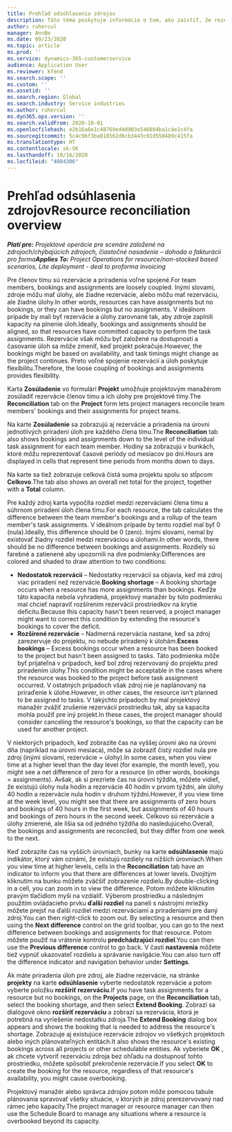 ```yaml
---
title: Prehľad odsúhlasenia zdrojov
description: Táto téma poskytuje informácie o tom, ako zaistiť, že rezervácie zdrojov a priradenia k projektom sú v súlade.
author: ruhercul
manager: AnnBe
ms.date: 09/23/2020
ms.topic: article
ms.prod: ''
ms.service: dynamics-365-customerservice
audience: Application User
ms.reviewer: kfend
ms.search.scope: ''
ms.custom: ''
ms.assetid: ''
ms.search.region: Global
ms.search.industry: Service industries
ms.author: ruhercul
ms.dyn365.ops.version: ''
ms.search.validFrom: 2020-10-01
ms.openlocfilehash: e2b16a6e1c48769ed4d903e546804ba1c4e1c4fa
ms.sourcegitcommit: 5c4c9bf3ba018562d6cb3443c01d550489c415fa
ms.translationtype: HT
ms.contentlocale: sk-SK
ms.lasthandoff: 10/16/2020
ms.locfileid: "4084306"
---
```

# <a name="resource-reconciliation-overview"></a><span data-ttu-id="1c886-103">Prehľad odsúhlasenia zdrojov</span><span class="sxs-lookup"><span data-stu-id="1c886-103">Resource reconciliation overview</span></span>

<span data-ttu-id="1c886-104">_**Platí pre:** Projektové operácie pre scenáre založené na zdrojoch/chýbajúcich zdrojoch, čiastočné nasadenie – dohoda o fakturácii pro forma_</span><span class="sxs-lookup"><span data-stu-id="1c886-104">_**Applies To:** Project Operations for resource/non-stocked based scenarios, Lite deployment - deal to proforma invoicing_</span></span>

<span data-ttu-id="1c886-105">Pre členov tímu sú rezervácie a priradenia voľne spojené.</span><span class="sxs-lookup"><span data-stu-id="1c886-105">For team members, bookings and assignments are loosely coupled.</span></span> <span data-ttu-id="1c886-106">Inými slovami, zdroje môžu mať úlohy, ale žiadne rezervácie, alebo môžu mať rezerváciu, ale žiadne úlohy.</span><span class="sxs-lookup"><span data-stu-id="1c886-106">In other words, resources can have assignments but no bookings, or they can have bookings but no assignments.</span></span> <span data-ttu-id="1c886-107">V ideálnom prípade by mali byť rezervácie a úlohy zarovnané tak, aby zdroje zaplnili kapacity na plnenie úloh.</span><span class="sxs-lookup"><span data-stu-id="1c886-107">Ideally, bookings and assignments should be aligned, so that resources have committed capacity to perform the task assignments.</span></span> <span data-ttu-id="1c886-108">Rezervácie však môžu byť založené na dostupnosti a časovanie úloh sa môže zmeniť, keď projekt pokračuje.</span><span class="sxs-lookup"><span data-stu-id="1c886-108">However, the bookings might be based on availability, and task timings might change as the project continues.</span></span> <span data-ttu-id="1c886-109">Preto voľné spojenie rezervácií a úloh poskytuje flexibilitu.</span><span class="sxs-lookup"><span data-stu-id="1c886-109">Therefore, the loose coupling of bookings and assignments provides flexibility.</span></span>

<span data-ttu-id="1c886-110">Karta **Zosúladenie** vo formulári **Projekt** umožňuje projektovým manažérom zosúladiť rezervácie členov tímu a ich úlohy pre projektové tímy.</span><span class="sxs-lookup"><span data-stu-id="1c886-110">The **Reconciliation** tab on the **Project** form lets project managers reconcile team members' bookings and their assignments for project teams.</span></span>

<span data-ttu-id="1c886-111">Na karte **Zosúladenie** sa zobrazujú aj rezervácie a priradenia na úrovni jednotlivých priradení úloh pre každého člena tímu.</span><span class="sxs-lookup"><span data-stu-id="1c886-111">The **Reconciliation** tab also shows bookings and assignments down to the level of the individual task assignment for each team member.</span></span> <span data-ttu-id="1c886-112">Hodiny sa zobrazujú v bunkách, ktoré môžu reprezentovať časové periódy od mesiacov po dni.</span><span class="sxs-lookup"><span data-stu-id="1c886-112">Hours are displayed in cells that represent time periods from months down to days.</span></span>

<span data-ttu-id="1c886-113">Na karte sa tiež zobrazuje celková čistá suma projektu spolu so stĺpcom **Celkovo**.</span><span class="sxs-lookup"><span data-stu-id="1c886-113">The tab also shows an overall net total for the project, together with a **Total** column.</span></span>

<span data-ttu-id="1c886-114">Pre každý zdroj karta vypočíta rozdiel medzi rezerváciami člena tímu a súhrnom priradení úloh člena tímu.</span><span class="sxs-lookup"><span data-stu-id="1c886-114">For each resource, the tab calculates the difference between the team member's bookings and a rollup of the team member's task assignments.</span></span> <span data-ttu-id="1c886-115">V ideálnom prípade by tento rozdiel mal byť 0 (nula).</span><span class="sxs-lookup"><span data-stu-id="1c886-115">Ideally, this difference should be 0 (zero).</span></span> <span data-ttu-id="1c886-116">Inými slovami, nemal by existovať žiadny rozdiel medzi rezerváciou a úlohami.</span><span class="sxs-lookup"><span data-stu-id="1c886-116">In other words, there should be no difference between bookings and assignments.</span></span> <span data-ttu-id="1c886-117">Rozdiely sú farebné a zatienené aby upozornili na dve podmienky:</span><span class="sxs-lookup"><span data-stu-id="1c886-117">Differences are colored and shaded to draw attention to two conditions:</span></span>

- <span data-ttu-id="1c886-118">**Nedostatok rezervácií** – Nedostatky rezervácií sa objavia, keď má zdroj viac priradení než rezervácie.</span><span class="sxs-lookup"><span data-stu-id="1c886-118">**Booking shortage** – A booking shortage occurs when a resource has more assignments than bookings.</span></span> <span data-ttu-id="1c886-119">Keďže táto kapacita nebola vyhradená, projektový manažér by túto podmienku mal chcieť napraviť rozšírením rezervácií prostriedkov na krytie deficitu.</span><span class="sxs-lookup"><span data-stu-id="1c886-119">Because this capacity hasn't been reserved, a project manager might want to correct this condition by extending the resource's bookings to cover the deficit.</span></span>
- <span data-ttu-id="1c886-120">**Rozšírené rezervácie** – Nadmerná rezervácia nastane, keď sa zdroj zarezervuje do projektu, no nebude priradený k úlohám.</span><span class="sxs-lookup"><span data-stu-id="1c886-120">**Excess bookings** – Excess bookings occur when a resource has been booked to the project but hasn't been assigned to tasks.</span></span> <span data-ttu-id="1c886-121">Táto podmienka môže byť prijateľná v prípadoch, keď bol zdroj rezervovaný do projektu pred priradením úlohy.</span><span class="sxs-lookup"><span data-stu-id="1c886-121">This condition might be acceptable in the cases where the resource was booked to the project before task assignment occurred.</span></span> <span data-ttu-id="1c886-122">V ostatných prípadoch však zdroj nie je naplánovaný na priraďenie k úlohe.</span><span class="sxs-lookup"><span data-stu-id="1c886-122">However, in other cases, the resource isn't planned to be assigned to tasks.</span></span> <span data-ttu-id="1c886-123">V takýchto prípadoch by mal projektový manažér zvážiť zrušenie rezervácií prostriedku tak, aby sa kapacita mohla použiť pre iný projekt.</span><span class="sxs-lookup"><span data-stu-id="1c886-123">In these cases, the project manager should consider canceling the resource's bookings, so that the capacity can be used for another project.</span></span>

<span data-ttu-id="1c886-124">V niektorých prípadoch, keď zobrazíte čas na vyššej úrovni ako na úrovni dňa (napríklad na úrovni mesiaca), môže sa zobraziť čistý rozdiel nula pre zdroj (inými slovami, rezervácie = úlohy).</span><span class="sxs-lookup"><span data-stu-id="1c886-124">In some cases, when you view time at a higher level than the day level (for example, the month level), you might see a net difference of zero for a resource (in other words, bookings = assignments).</span></span> <span data-ttu-id="1c886-125">Avšak, ak si prezriete čas na úrovni týždňa, môžete vidieť, že existujú úlohy nula hodín a rezervácie 40 hodín v prvom týždni, ale úlohy 40 hodín a rezervácie nula hodín v druhom týždni.</span><span class="sxs-lookup"><span data-stu-id="1c886-125">However, if you view time at the week level, you might see that there are assignments of zero hours and bookings of 40 hours in the first week, but assignments of 40 hours and bookings of zero hours in the second week.</span></span> <span data-ttu-id="1c886-126">Celkovo sú rezervácie a úlohy zmierené, ale líšia sa od jedného týždňa do nasledujúceho.</span><span class="sxs-lookup"><span data-stu-id="1c886-126">Overall, the bookings and assignments are reconciled, but they differ from one week to the next.</span></span>

<span data-ttu-id="1c886-127">Keď zobrazíte čas na vyšších úrovniach, bunky na karte **odsúhlasenie** majú indikátor, ktorý vám oznámi, že existujú rozdiely na nižších úrovniach.</span><span class="sxs-lookup"><span data-stu-id="1c886-127">When you view time at higher levels, cells in the **Reconciliation** tab have an indicator to inform you that there are differences at lower levels.</span></span> <span data-ttu-id="1c886-128">Dvojitým kliknutím na bunku môžete zväčšiť zobrazenie rozdielu.</span><span class="sxs-lookup"><span data-stu-id="1c886-128">By double-clicking in a cell, you can zoom in to view the difference.</span></span> <span data-ttu-id="1c886-129">Potom môžete kliknutím pravým tlačidlom myši na vzdialiť. Výberom prostriedku a následným použitím ovládacieho prvku **ďalší rozdiel** na paneli s nástrojmi mriežky môžete prejsť na ďalší rozdiel medzi rezerváciami a priradeniami pre daný zdroj.</span><span class="sxs-lookup"><span data-stu-id="1c886-129">You can then right-click to zoom out. By selecting a resource and then using the **Next difference** control on the grid toolbar, you can go to the next difference between bookings and assignments for that resource.</span></span> <span data-ttu-id="1c886-130">Potom môžete použiť na vrátenie kontrolu **predchádzajúci rozdiel**.</span><span class="sxs-lookup"><span data-stu-id="1c886-130">You can then use the **Previous difference** control to go back.</span></span> <span data-ttu-id="1c886-131">V časti **nastavenia** môžete tiež vypnúť ukazovateľ rozdielu a správanie navigácie.</span><span class="sxs-lookup"><span data-stu-id="1c886-131">You can also turn off the difference indicator and navigation behavior under **Settings**.</span></span>


<span data-ttu-id="1c886-132">Ak máte priradenia úloh pre zdroj, ale žiadne rezervácie, na stránke **projekty** na karte **odsúhlasenie** vyberte nedostatok rezervácie a potom vyberte položku **rozšíriť rezerváciu.**</span><span class="sxs-lookup"><span data-stu-id="1c886-132">If you have task assignments for a resource but no bookings, on the **Projects** page, on the **Reconciliation** tab, select the booking shortage, and then select **Extend Booking**.</span></span> <span data-ttu-id="1c886-133">Zobrazí sa dialógové okno **rozšíriť rezerváciu** a zobrazí sa rezervácia, ktorá je potrebná na vyriešenie nedostatku zdroja.</span><span class="sxs-lookup"><span data-stu-id="1c886-133">The **Extend Booking** dialog box appears and shows the booking that is needed to address the resource's shortage.</span></span> <span data-ttu-id="1c886-134">Zobrazuje aj existujúce rezervácie zdrojov vo všetkých projektoch alebo iných plánovateľných entitách.</span><span class="sxs-lookup"><span data-stu-id="1c886-134">It also shows the resource's existing bookings across all projects or other schedulable entities.</span></span> <span data-ttu-id="1c886-135">Ak vyberiete **OK** , ak chcete vytvoriť rezerváciu zdroja bez ohľadu na dostupnosť tohto prostriedku, môžete spôsobiť prekročenie rezervácie.</span><span class="sxs-lookup"><span data-stu-id="1c886-135">If you select **OK** to create the booking for the resource, regardless of that resource's availability, you might cause overbooking.</span></span>

<span data-ttu-id="1c886-136">Projektový manažér alebo správca zdrojov potom môže pomocou tabule plánovania spravovať všetky situácie, v ktorých je zdroj prerezervovaný nad rámec jeho kapacity.</span><span class="sxs-lookup"><span data-stu-id="1c886-136">The project manager or resource manager can then use the Schedule Board to manage any situations where a resource is overbooked beyond its capacity.</span></span>

